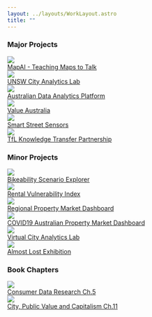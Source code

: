 ```yaml
---
layout: ../layouts/WorkLayout.astro
title: ""
---
```


### Major Projects

<div class="inline-grid grid-cols-3 gap-8">

  <div><a class="no-underline" href="https://mapai.net">
    <img class="!border rounded-lg !border-slate-500 mb-2" src="/images/major_projects/mapai.png"></img>
    <div class="text-xs">MapAI - Teaching Maps to Talk</div>
  </a></div>

  <div><a class="no-underline" href="https://www.unsw.edu.au/arts-design-architecture/our-schools/built-environment/our-research/clusters-groups/city-analytics-lab">
    <img class="!border rounded-lg !border-slate-500 mb-2" src="/images/major_projects/city_analytics_lab.png"></img>
    <div class="text-xs">UNSW City Analytics Lab</div>
  </a></div>

  <div><a class="no-underline" href="https://www.ahdap.org/">
    <img class="!border rounded-lg !border-slate-500 mb-2" src="/images/major_projects/australian_data_analytics_platform.png"></img>
    <div class="text-xs">Australian Data Analytics Platform</div>
  </a></div>

  <div><a class="no-underline" href="">
    <img class="!border rounded-lg !border-slate-500 mb-2" src="/images/major_projects/value_australia.png"></img>
    <div class="text-xs">Value Australia</div>
  </a></div>

  <div><a class="no-underline" href="https://www.cdrc.ac.uk/18073-2/">
    <img class="!border rounded-lg !border-slate-500 mb-2" src="/images/major_projects/smart_street_sensors.png"></img>
    <div class="text-xs">Smart Street Sensors</div>
  </a></div>

  <div><a class="no-underline" href="https://www.ucl.ac.uk/bartlett/construction/news/2017/aug/cpm-research-finds-organisations-have-lot-learn-about-how-infrastructure-projects-are">
    <img class="!border rounded-lg !border-slate-500 mb-2" src="/images/major_projects/tfl_knowledge_transfer_partnership.png"></img>
    <div class="text-xs">TfL Knowledge Transfer Partnership</div>
  </a></div>

</div>

### Minor Projects

<div class="inline-grid grid-cols-3 gap-6">

  <div><a class="no-underline" href="">
    <img class="!border rounded-lg !border-slate-500 mb-2" src="/images/minor_projects/bikeability_scenario_explorer.png"></img>
    <div class="text-xs">Bikeability Scenario Explorer</div>
  </a></div>

  <div><a class="no-underline" href="">
    <img class="!border rounded-lg !border-slate-500 mb-2" src="/images/minor_projects/rental_vulnerability_index.png"></img>
    <div class="text-xs">Rental Vulnerability Index</div>
  </a></div>

  <div><a class="no-underline" href="">
    <img class="!border rounded-lg !border-slate-500 mb-2" src="/images/minor_projects/regional_property_market.png"></img>
    <div class="text-xs">Regional Property Market Dashboard</div>
  </a></div>

  <div><a class="no-underline" href="">
    <img class="!border rounded-lg !border-slate-500 mb-2" src="/images/minor_projects/covid19_dashboard.png"></img>
    <div class="text-xs">COVID19 Australian Property Market Dashboard</div>
  </a></div>

  <div><a class="no-underline" href="">
    <img class="!border rounded-lg !border-slate-500 mb-2" src="/images/minor_projects/virtual_city_analytics_lab.png"></img>
    <div class="text-xs">Virtual City Analytics Lab</div>
  </a></div>

  <div><a class="no-underline" href="">
    <img class="!border rounded-lg !border-slate-500 mb-2" src="/images/minor_projects/almost_lost.png"></img>
    <div class="text-xs">Almost Lost Exhibition</div>
  </a></div>

</div>

### Book Chapters

<div class="inline-grid grid-cols-3 gap-8">

  <div><a class="no-underline" href="https://www.google.co.uk/books/edition/Consumer_Data_Research/lblVDwAAQBAJ">
    <img class="!border rounded-lg !border-slate-500 mb-2" src="/images/books/01_consumer_data_research.png"></img>
    <div class="text-xs">Consumer Data Research Ch.5</div>
  </a></div>

  <div><a class="no-underline" href="https://city-public-value-and-capitalism.northwestern.pub">
    <img class="!border rounded-lg !border-slate-500 mb-2" src="/images/books/02_city_public_value_capitalism.png"></img>
    <div class="text-xs">City, Public Value and Capitalism Ch.11</div>
  </a></div>

</div>
